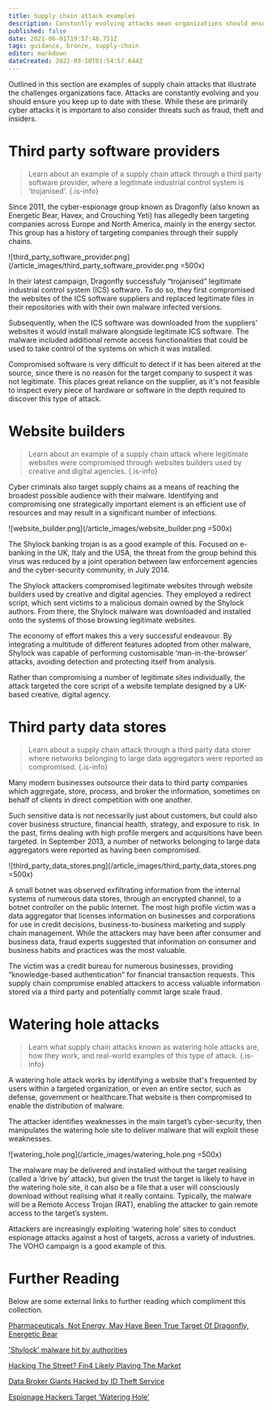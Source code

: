 ```yaml
---
title: Supply chain attack examples
description: Constantly evolving attacks mean organizations should ensure they also evolve defenses
published: false
date: 2021-06-01T19:57:48.751Z
tags: guidance, bronze, supply-chain
editor: markdown
dateCreated: 2021-03-10T01:54:57.644Z
---
```


Outlined in this section are examples of supply chain attacks that illustrate the challenges organizations face. Attacks are constantly evolving and you should ensure you keep up to date with these. While these are primarily cyber attacks it is important to also consider threats such as fraud, theft and insiders.

# Third party software providers
> Learn about an example of a supply chain attack through a third party software provider, where a legitimate industrial control system is 'trojanised'.
{.is-info}


Since 2011, the cyber-espionage group known as Dragonfly (also known as Energetic Bear, Havex, and Crouching Yeti) has allegedly been targeting companies across Europe and North America, mainly in the energy sector. This group has a history of targeting companies through their supply chains.

![third_party_software_provider.png](/article_images/third_party_software_provider.png =500x)

In their latest campaign, Dragonfly successfuly “trojanised” legitimate industrial control system (ICS) software. To do so, they first compromised the websites of the ICS software suppliers and replaced legitimate files in their repositories with with their own malware infected versions.

Subsequently, when the ICS software was downloaded from the suppliers’ websites it would install malware alongside legitimate ICS software. The malware included additional remote access functionalities that could be used to take control of the systems on which it was installed.

Compromised software is very difficult to detect if it has been altered at the source, since there is no reason for the target company to suspect it was not legitimate. This places great reliance on the supplier, as it's not feasible to inspect every piece of hardware or software in the depth required to discover this type of attack.

# Website builders

> Learn about an example of a supply chain attack where legitimate websites were compromised through websites builders used by creative and digital agencies.
{.is-info}


Cyber criminals also target supply chains as a means of reaching the broadest possible audience with their malware. Identifying and compromising one strategically important element is an efficient use of resources and may result in a significant number of infections.

![website_builder.png](/article_images/website_builder.png =500x)

The Shylock banking trojan is as a good example of this. Focused on e-banking in the UK, Italy and the USA, the threat from the group behind this virus was reduced by a joint operation between law enforcement agencies and the cyber-security community, in July 2014.

The Shylock attackers compromised legitimate websites through website builders used by creative and digital agencies. They employed a redirect script, which sent victims to a malicious domain owned by the Shylock authors. From there, the Shylock malware was downloaded and installed onto the systems of those browsing legitimate websites.

The economy of effort makes this a very successful endeavour. By integrating a multitude of different features adopted from other malware, Shylock was capable of performing customisable ‘man-in-the-browser’ attacks, avoiding detection and protecting itself from analysis.

Rather than compromising a number of legitimate sites individually, the attack targeted the core script of a website template designed by a UK-based creative, digital agency.


# Third party data stores
> Learn about a supply chain attack through a third party data storer where networks belonging to large data aggregators were reported as compromised.
{.is-info}

Many modern businesses outsource their data to third party companies which aggregate, store, process, and broker the information, sometimes on behalf of clients in direct competition with one another.

Such sensitive data is not necessarily just about customers, but could also cover business structure, financial health, strategy, and exposure to risk. In the past, firms dealing with high profile mergers and acquisitions have been targeted. In September 2013, a number of networks belonging to large data aggregators were reported as having been compromised.

![third_party_data_stores.png](/article_images/third_party_data_stores.png =500x)

A small botnet was observed exfiltrating information from the internal systems of numerous data stores, through an encrypted channel, to a botnet controller on the public Internet. The most high profile victim was a data aggregator that licenses information on businesses and corporations for use in credit decisions, business-to-business marketing and supply chain management. While the attackers may have been after consumer and business data, fraud experts suggested that information on consumer and business habits and practices was the most valuable.

The victim was a credit bureau for numerous businesses, providing “knowledge-based authentication” for financial transaction requests. This supply chain compromise enabled attackers to access valuable information stored via a third party and potentially commit large scale fraud.

# Watering hole attacks
> Learn what supply chain attacks known as watering hole attacks are, how they work, and real-world examples of this type of attack.
{.is-info}

A watering hole attack works by identifying a website that's frequented by users within a targeted organization, or even an entire sector, such as defense, government or healthcare.That website is then compromised to enable the distribution of malware.

The attacker identifies weaknesses in the main target’s cyber-security, then manipulates the watering hole site to deliver malware that will exploit these weaknesses.

![watering_hole.png](/article_images/watering_hole.png =500x)

The malware may be delivered and installed without the target realising (called a ‘drive by’ attack), but given the trust the target is likely to have in the watering hole site, it can also be a file that a user will consciously download without realising what it really contains. Typically, the malware will be a Remote Access Trojan (RAT), enabling the attacker to gain remote access to the target’s system.

Attackers are increasingly exploiting ‘watering hole’ sites to conduct espionage attacks against a host of targets, across a variety of industries. The VOHO campaign is a good example of this.


# Further Reading

Below are some external links to further reading which compliment this collection.

[Pharmaceuticals, Not Energy, May Have Been True Target Of Dragonfly, Energetic Bear](https://www.darkreading.com/pharmaceuticalsnot-energy-may-have-been-true-target-of-dragonfly-energetic-bear/d/d-id/1316869)

['Shylock' malware hit by authorities](https://www.bbc.com/news/technology-28245598)

[Hacking The Street? Fin4 Likely Playing The Market](http://www2.fireeye.com/rs/fireye/images/rpt-fin4.pdf)

[Data Broker Giants Hacked by ID Theft Service](https://krebsonsecurity.com/2013/09/data-broker-giants-hacked-by-id-theft-service/)

[Espionage Hackers Target ‘Watering Hole’](https://krebsonsecurity.com/2012/09/espionage-hackers-target-watering-hole-sites/)
